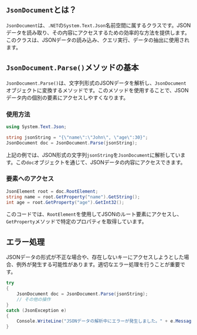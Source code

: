 ## `JsonDocument`とは？
`JsonDocument`は、`.NET`の`System.Text.Json`名前空間に属するクラスです。JSONデータを読み取り、その内容にアクセスするための効率的な方法を提供します。このクラスは、JSONデータの読み込み、クエリ実行、データの抽出に使用されます。

## `JsonDocument.Parse()`メソッドの基本
`JsonDocument.Parse()`は、文字列形式のJSONデータを解析し、`JsonDocument`オブジェクトに変換するメソッドです。このメソッドを使用することで、JSONデータ内の個別の要素にアクセスしやすくなります。

### 使用方法
```csharp
using System.Text.Json;

string jsonString = "{\"name\":\"John\", \"age\":30}";
JsonDocument doc = JsonDocument.Parse(jsonString);
```
上記の例では、JSON形式の文字列`jsonString`を`JsonDocument`に解析しています。この`doc`オブジェクトを通じて、JSONデータの内容にアクセスできます。

### 要素へのアクセス
```csharp
JsonElement root = doc.RootElement;
string name = root.GetProperty("name").GetString();
int age = root.GetProperty("age").GetInt32();
```
このコードでは、`RootElement`を使用してJSONのルート要素にアクセスし、`GetProperty`メソッドで特定のプロパティを取得しています。

## エラー処理
JSONデータの形式が不正な場合や、存在しないキーにアクセスしようとした場合、例外が発生する可能性があります。適切なエラー処理を行うことが重要です。

```csharp
try
{
    JsonDocument doc = JsonDocument.Parse(jsonString);
    // その他の操作
}
catch (JsonException e)
{
    Console.WriteLine("JSONデータの解析中にエラーが発生しました。" + e.Message);
}
```